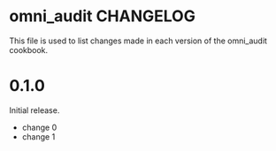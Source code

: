 # omni_audit CHANGELOG

This file is used to list changes made in each version of the omni_audit cookbook.

# 0.1.0

Initial release.

- change 0
- change 1

